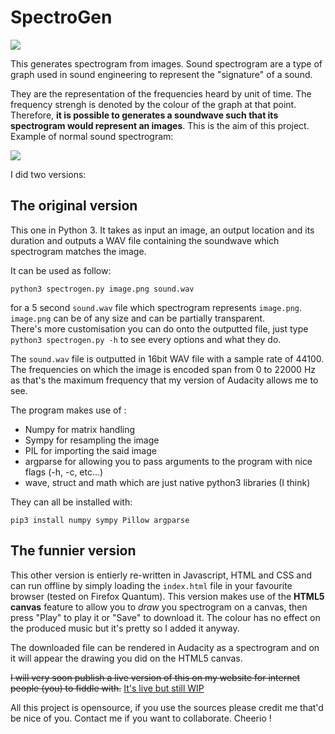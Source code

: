 # SpectroGen

![](http://image.noelshack.com/fichiers/2018/13/7/1522597018-endresult.png)

This generates spectrogram from images.
Sound spectrogram are a type of graph used in sound engineering to represent the "signature" of a sound. 

They are the representation of the frequencies heard by unit of time. The frequency strengh is denoted by the colour of the graph at that point.
Therefore, **it is possible to generates a soundwave such that its spectrogram would represent an images**. This is the aim of this project.
Example of normal sound spectrogram:

![](http://image.noelshack.com/fichiers/2018/13/7/1522597066-spectrogramex-0klgntrfcj2.png)

I did two versions: 

## The original version
This one in Python 3. It takes as input an image, an output location and its duration and outputs a
WAV file containing the soundwave which spectrogram matches the image.

It can be used as follow:

    python3 spectrogen.py image.png sound.wav

for a 5 second `sound.wav` file which spectrogram represents `image.png`.<br>
`image.png` can be of any size and can be partially transparent. <br>
There's more customisation you can do onto the outputted file, just type `python3 spectrogen.py -h` to see every options and what they do.

The `sound.wav` file is outputted in 16bit WAV file with a sample rate of 44100.
The frequencies on which the image is encoded span from 0 to 22000 Hz as that's the maximum frequency that my version of Audacity allows me to see.


The program makes use of :
 - Numpy for matrix handling
 - Sympy for resampling the image
 - PIL for importing the said image
 - argparse for allowing you to pass arguments to the program with nice flags (-h, -c, etc...)
 - wave, struct and math which are just native python3 libraries (I think)
 
 They can all be installed with:

    pip3 install numpy sympy Pillow argparse

## The funnier version
This other version is entierly re-written in Javascript, HTML and CSS and can run offline by simply loading the `index.html` file in your favourite browser (tested on Firefox Quantum).
This version makes use of the **HTML5 canvas** feature to allow you to *draw* you spectrogram on a canvas, then press "Play" to play it or "Save" to download it. The colour has no effect
on the produced music but it's pretty so I added it anyway.

The downloaded file can be rendered in Audacity as a spectrogram and on it will appear the drawing you did on the HTML5 canvas.

<s>I will very soon publish a live version of this on my website for internet people (you) to fiddle with.</s>
[It's live but still WIP](http://sam1902.ddns.net/spectrogen)

All this project is opensource, if you use the sources please credit me that'd be nice of you.
Contact me if you want to collaborate. Cheerio !


